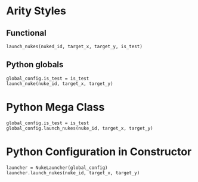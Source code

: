 # Arity Styles

## Functional

```
launch_nukes(nuked_id, target_x, target_y, is_test)
```

## Python globals

```
global_config.is_test = is_test
launch_nuke(nuke_id, target_x, target_y)
```

# Python Mega Class

```
global_config.is_test = is_test
global_config.launch_nukes(nuke_id, target_x, target_y)
```

# Python Configuration in Constructor

```
launcher = NukeLauncher(global_config)
launcher.launch_nukes(nuke_id, target_x, target_y)
```
